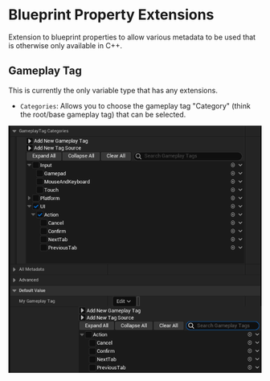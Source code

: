 # Blueprint Property Extensions
Extension to blueprint properties to allow various metadata to be used that is otherwise only available in C++.

## Gameplay Tag
This is currently the only variable type that has any extensions.
* `Categories`: Allows you to choose the gameplay tag "Category" (think the root/base gameplay tag) that can be selected.

![image](/Documentation/Example_GameplayTag.png)
